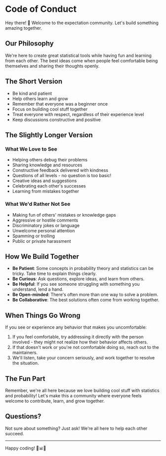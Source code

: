# Code of Conduct

Hey there! 👋 Welcome to the expectation community. Let's build something amazing together.

## Our Philosophy

We're here to create great statistical tools while having fun and learning from each other. The best ideas come when people feel comfortable being themselves and sharing their thoughts openly.

## The Short Version

- Be kind and patient
- Help others learn and grow
- Remember that everyone was a beginner once
- Focus on building cool stuff together
- Treat everyone with respect, regardless of their experience level
- Keep discussions constructive and positive

## The Slightly Longer Version

### What We Love to See

- Helping others debug their problems
- Sharing knowledge and resources
- Constructive feedback delivered with kindness
- Questions of all levels - no question is too basic!
- Creative ideas and suggestions
- Celebrating each other's successes
- Learning from mistakes together

### What We'd Rather Not See

- Making fun of others' mistakes or knowledge gaps
- Aggressive or hostile comments
- Discriminatory jokes or language
- Unwelcome personal attention
- Spamming or trolling
- Public or private harassment

## How We Build Together

- **Be Patient**: Some concepts in probability theory and statistics can be tricky. Take time to explain things clearly.
- **Be Curious**: Ask questions, explore ideas, and learn from others.
- **Be Helpful**: If you see someone struggling with something you understand, lend a hand.
- **Be Open-minded**: There's often more than one way to solve a problem.
- **Be Collaborative**: The best solutions often come from working together.

## When Things Go Wrong

If you see or experience any behavior that makes you uncomfortable:

1. If you feel comfortable, try addressing it directly with the person involved - they might not realize how their behavior affects others.
2. If that doesn't work or you're not comfortable doing so, reach out to the maintainers.
3. We'll listen, take your concern seriously, and work together to resolve the situation.

## The Fun Part

Remember, we're all here because we love building cool stuff with statistics and probability! Let's make this a community where everyone feels welcome to contribute, learn, and grow together.

## Questions?

Not sure about something? Just ask! We're all here to help each other succeed.

---

Happy coding! 🎲📊✨

